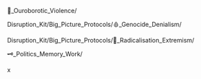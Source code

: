 🐍_Ouroborotic_Violence/  



Disruption_Kit/Big_Picture_Protocols/🩸_Genocide_Denialism/  

Disruption_Kit/Big_Picture_Protocols/🪬_Radicalisation_Extremism/  

🗝️_Politics_Memory_Work/


x
